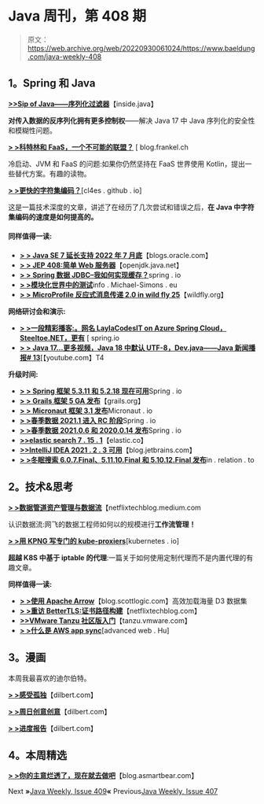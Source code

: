 # Java 周刊，第 408 期

> 原文：<https://web.archive.org/web/20220930061024/https://www.baeldung.com/java-weekly-408>

## **1。Spring 和 Java**

[**>>Sip of Java——序列化过滤器**](https://web.archive.org/web/20220525141944/https://inside.java/2021/10/14/sip23/)【inside.java】

**对传入数据的反序列化拥有更多控制权**——解决 Java 17 中 Java 序列化的安全性和模糊性问题。

[**> >科特林和 FaaS，一个不可能的联盟？**](https://web.archive.org/web/20220525141944/https://blog.frankel.ch/kotlin-faas-impossible-union/) [ blog.frankel.ch

冷启动、JVM 和 FaaS 的问题:如果你仍然坚持在 FaaS 世界使用 Kotlin，提出一些替代方案。有趣的读物。

[**> >更快的字符集编码？**](https://web.archive.org/web/20220525141944/https://cl4es.github.io/2021/10/17/Faster-Charset-Encoding.html)[cl4es . github . io]

这是一篇技术深度的文章，讲述了在经历了几次尝试和错误之后，**在 Java 中字符集编码的速度是如何提高的。**

#### **同样值得一读:**

*   [**> > Java SE 7 延长支持 2022 年 7 月底**](https://web.archive.org/web/20220525141944/https://blogs.oracle.com/java/post/java-se-7-end-of-extended-support-in-july-2022)【blogs.oracle.com】
*   [**> > JEP 408:简单 Web 服务器**](https://web.archive.org/web/20220525141944/https://openjdk.java.net/jeps/408)【openjdk.java.net】
*   [**> > Spring 数据 JDBC–我如何实现缓存？**](https://web.archive.org/web/20220525141944/https://spring.io/blog/2021/10/18/spring-data-jdbc-how-do-i-implement-caching)spring . io
*   [**> >模块化世界中的测试**](https://web.archive.org/web/20220525141944/https://info.michael-simons.eu/2021/10/19/testing-in-a-modular-world/)info . Michael-Simons . eu
*   [**> > MicroProfile 反应式消息传递 2.0 in wild fly 25**](https://web.archive.org/web/20220525141944/https://www.wildfly.org//news/2021/10/14/MicroProfile-Reactive-Messaging-2.0-in-WildFly-25/)【wildfly.org】

**网络研讨会和演示:**

*   [**> >一段精彩播客:。网名 LaylaCodesIT on Azure Spring Cloud，Steeltoe.NET，更有**](https://web.archive.org/web/20220525141944/https://spring.io/blog/2021/10/14/a-bootiful-podcast-net-legend-laylacodesit-on-azure-spring-cloud-steeltoe-net-and-more) [ spring.io
*   [**> > Java 17…更多视频，Java 18 中默认 UTF-8，Dev.java——Java 新闻播报# 13**](https://web.archive.org/web/20220525141944/https://www.youtube.com/watch?v=rVSW-NZOGs8)[【youtube.com】T4

**升级时间:**

*   [**> > Spring 框架 5.3.11 和 5.2.18 现在可用**](https://web.archive.org/web/20220525141944/https://spring.io/blog/2021/10/14/spring-framework-5-3-11-and-5-2-18-available-now)Spring . io
*   [**> > Grails 框架 5 GA 发布**](https://web.archive.org/web/20220525141944/https://grails.org/blog/2021-10-11-grails-5-ga.html)【grails.org】
*   [**> > Micronaut 框架 3.1 发布**](https://web.archive.org/web/20220525141944/https://micronaut.io/2021/10/11/micronaut-framework-released/)Micronaut . io
*   [**> >春季数据 2021.1 进入 RC 阶段**](https://web.archive.org/web/20220525141944/https://spring.io/blog/2021/10/18/spring-data-2021-1-enters-rc-phase)Spring . io
*   [**> >春季数据 2021.0.6 和 2020.0.14 发布**](https://web.archive.org/web/20220525141944/https://spring.io/blog/2021/10/18/spring-data-2021-0-6-and-2020-0-14-released)Spring . io
*   [**>>elastic search 7 . 15 . 1**](https://web.archive.org/web/20220525141944/https://www.elastic.co/downloads/past-releases/elasticsearch-7-15-1)【elastic.co】
*   [**>>IntelliJ IDEA 2021 . 2 . 3 可用**](https://web.archive.org/web/20220525141944/https://blog.jetbrains.com/idea/2021/10/intellij-idea-2021-2-3/)【blog.jetbrains.com】
*   [**> >冬眠搜索 6.0.7.Final、5.11.10.Final 和 5.10.12.Final 发布**](https://web.archive.org/web/20220525141944/https://in.relation.to/2021/10/19/hibernate-search-6-0-7-and-5-11-10-and-5-10-12/)in . relation . to

## **2。技术&思考**

[**> >数据管道资产管理与数据流**](https://web.archive.org/web/20220525141944/https://netflixtechblog.medium.com/data-pipeline-asset-management-with-dataflow-86525b3e21ca)【netflixtechblog.medium.com

认识数据流:网飞的数据工程师如何以的规模进行**工作流管理！**

[**> >用 KPNG 写专门的 kube-proxiers**](https://web.archive.org/web/20220525141944/https://kubernetes.io/blog/2021/10/18/use-kpng-to-write-specialized-kube-proxiers/)[kubernetes . io]

**超越 K8S 中基于 iptable 的代理**:一篇关于如何使用定制代理而不是内置代理的有趣文章。

**同样值得一读:**

*   [**> >使用 Apache Arrow**](https://web.archive.org/web/20220525141944/https://blog.scottlogic.com/2021/10/15/efficiently-loading-massive-d3-datasets-using-apache-arrow.html)【blog.scottlogic.com】高效加载海量 D3 数据集
*   [**> >重访 BetterTLS:证书路径构建**](https://web.archive.org/web/20220525141944/https://netflixtechblog.com/revisiting-bettertls-certificate-path-building-4c978b79843f)【netflixtechblog.com】
*   [**>>VMware Tanzu 社区版入门**](https://web.archive.org/web/20220525141944/https://tanzu.vmware.com/content/blog/getting-started-vmware-tanzu-community-edition-guide)【tanzu.vmware.com】
*   [**> >什么是 AWS app sync**](https://web.archive.org/web/20220525141944/https://advancedweb.hu/what-is-aws-appsync/)[advanced web . Hu]

## **3。漫画**

本周我最喜欢的迪尔伯特。

[**> >感受孤独**](https://web.archive.org/web/20220525141944/https://dilbert.com/strip/2021-10-18)【dilbert.com】

[**> >周日创意创意**](https://web.archive.org/web/20220525141944/https://dilbert.com/strip/2021-10-17)【dilbert.com】

[**> >进度报告**](https://web.archive.org/web/20220525141944/https://dilbert.com/strip/2021-10-15)【dilbert.com】

## **4。本周精选**

**[> >你的主意烂透了，现在就去做吧](https://web.archive.org/web/20220525141944/https://blog.asmartbear.com/your-idea-sucks-now-go-do-it-anyway.html)**【blog.asmartbear.com】

Next **»**[Java Weekly, Issue 409](/web/20220525141944/https://www.baeldung.com/java-weekly-409)**«** Previous[Java Weekly, Issue 407](/web/20220525141944/https://www.baeldung.com/java-weekly-407)